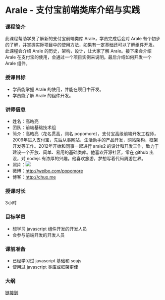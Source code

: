 # Arale - 支付宝前端类库介绍与实践

### 课程简介

此课程帮助学员了解新的支付宝前端类库 Arale，学员完成后会对 Arale 有个初步的了解，并掌握实际项目中的使用方法，如果有一定基础还可以了解组件开发。
此课程会介绍 Arale 的历史，架构，设计，让大家了解 Arale。接下来会介绍 Arale 在支付宝的使用，会通过一个项目实例来说明。最后介绍如何开发一个 Arale 组件。

### 授课目标

* 学员能掌握 Arale 的使用，并能在项目中开发。
* 学员能了解 Arale 的组件开发。

### 讲师信息

 *  姓名：高皓亮
 *  团队：前端基础技术组
 *  简介：高皓亮（花名贯高，网名 popomore），支付宝高级前端开发工程师，2009年进入支付宝，先后从事网站、生活助手的产品开发，网站架构，框架开发等工作。2012年开始和同事一起进行 arale2 的设计和开发工作，致力于建设一个开放、简单、易用的基础类库。他喜欢开源社区，常在 github 出没，对 nodejs 有浓厚的兴趣。他喜欢旅游，梦想写着代码周游世界。
 *  照片：![](https://raw.github.com/wd-tutorials/arale/master/assets/popomore.jpg)
 *  微博：http://weibo.com/popomore
 *  博客：http://chuo.me

### 授课时长

3小时

### 目标学员

 *  想学习 javascript 组件开发的开发人员
 *  会参与前端开发的开发人员

### 课前准备

 *  已经学习过 javascript 基础和 seajs
 *  使用过 javascript 类库或框架更佳

### 大纲

[链接到](https://github.com/wd-tutorials/arale/blob/master/outline.md)

